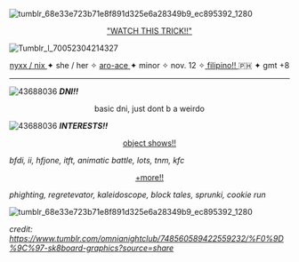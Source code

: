 ![tumblr_68e33e723b71e8f891d325e6a28349b9_ec895392_1280](https://github.com/user-attachments/assets/6759fe4c-d583-4173-b708-698405d67a9c)

<p align="center">
<ins> "WATCH THIS TRICK!!" </ins>
</p>

![Tumblr_l_70052304214327](https://github.com/user-attachments/assets/acab5eae-e835-4315-9a92-57eb5d6349b3)

<p align="center"> <ins> nyxx / nix </ins> ✦ she / her ✧ <ins> aro-ace </ins> ✦ minor ✧ nov. 12 ✧<ins> filipino!! </ins> 🇵🇭 ✦ gmt +8 </p>

-----------

![43688036](https://github.com/user-attachments/assets/b92ff773-d209-4b30-afe8-4e49fe464552) ***DNI!!*** 

<p align="center">
  basic dni, just dont b a weirdo

![43688036](https://github.com/user-attachments/assets/b92ff773-d209-4b30-afe8-4e49fe464552) ***INTERESTS!!*** 

<p align="center">
  <ins> object shows!! </ins>

  *bfdi, ii, hfjone, itft, animatic battle, lots, tnm, kfc*

<p align="center">
  <ins> +more!! </ins>

*phighting, regretevator, kaleidoscope, block tales, sprunki, cookie run*


![tumblr_68e33e723b71e8f891d325e6a28349b9_ec895392_1280](https://github.com/user-attachments/assets/6759fe4c-d583-4173-b708-698405d67a9c)

*credit: https://www.tumblr.com/omnianightclub/748560589422559232/%F0%9D%9C%97-sk8board-graphics?source=share*
